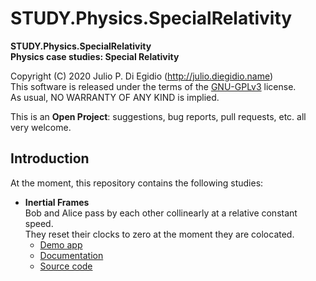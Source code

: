 # STUDY.Physics.SpecialRelativity

**STUDY.Physics.SpecialRelativity**  
**Physics case studies: Special Relativity**

Copyright (C) 2020 Julio P. Di Egidio (http://julio.diegidio.name)  
This software is released under the terms of the
[GNU-GPLv3](https://www.gnu.org/licenses/gpl-3.0.html) license.  
As usual, NO WARRANTY OF ANY KIND is implied.

This is an **Open Project**: suggestions, bug reports, pull requests, etc. all
very welcome.

## Introduction

At the moment, this repository contains the following studies:

- **Inertial Frames**  
  Bob and Alice pass by each other collinearly at a relative constant speed.  
  They reset their clocks to zero at the moment they are colocated.
  - [Demo app](https://jp-diegidio.github.io/STUDY.Physics.SpecialRelativity/InertialFrames/App/index.html)
  - [Documentation](https://jp-diegidio.github.io/STUDY.Physics.SpecialRelativity/InertialFrames/Docs/sr.inertial)
  - [Source code](./InertialFrames)
